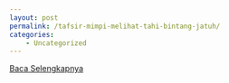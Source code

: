 ```yaml
---
layout: post
permalink: /tafsir-mimpi-melihat-tahi-bintang-jatuh/
categories:
    - Uncategorized
---
```


[Baca Selengkapnya](/06)